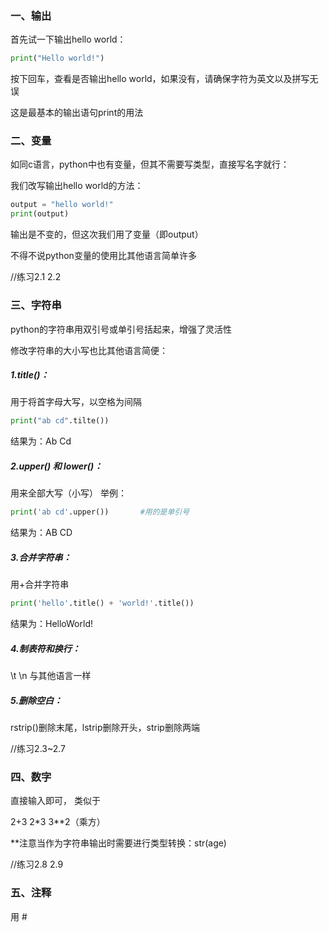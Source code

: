 ### 一、输出

首先试一下输出hello world：

```python
print("Hello world!")
```

按下回车，查看是否输出hello world，如果没有，请确保字符为英文以及拼写无误

这是最基本的输出语句print的用法

### 二、变量

如同c语言，python中也有变量，但其不需要写类型，直接写名字就行：

我们改写输出hello world的方法：

```python
output = "hello world!"
print(output)
```

输出是不变的，但这次我们用了变量（即output）

 不得不说python变量的使用比其他语言简单许多

//练习2.1 2.2

### 三、字符串


python的字符串用双引号或单引号括起来，增强了灵活性

修改字符串的大小写也比其他语言简便：

##### 1.title()：

用于将首字母大写，以空格为间隔

```python
print("ab cd".tilte())
```

结果为：Ab Cd

##### 2.upper() 和 lower()：

用来全部大写（小写） 举例：

``` python
print('ab cd'.upper())       #用的是单引号  
```

结果为：AB CD    

##### 3.合并字符串：

用+合并字符串 

```python
print('hello'.title() + 'world!'.title())
```

结果为：HelloWorld!

##### 4.制表符和换行：

\t \n 与其他语言一样

##### 5.删除空白：

rstrip()删除末尾，lstrip删除开头，strip删除两端

//练习2.3~2.7

### 四、数字


直接输入即可， 类似于

2+3    2*3    3**2（乘方）

**注意当作为字符串输出时需要进行类型转换：str(age)

//练习2.8 2.9

### 五、注释

用 #
